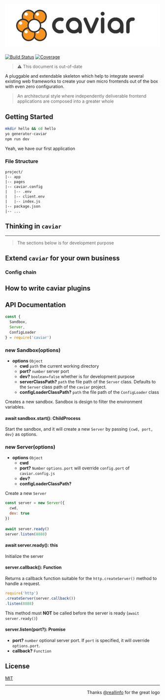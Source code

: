 # ![caviar](logo/readme.png)

[![Build Status](https://travis-ci.org/caviarjs/caviar.svg?branch=master)](https://travis-ci.org/caviarjs/caviar)
[![Coverage](https://codecov.io/gh/caviarjs/caviar/branch/master/graph/badge.svg)](https://codecov.io/gh/caviarjs/caviar)

> ⚠️ This document is out-of-date

A pluggable and extendable skeleton which help to integrate several existing web frameworks to create your own micro frontends out of the box with even zero configuration.

> An architectural style where independently deliverable frontend applications are composed into a greater whole

## Getting Started

```sh
mkdir hello && cd hello
yo generator-caviar
npm run dev
```

Yeah, we have our first application

### File Structure

```
project/
|-- app
|-- pages
|-- caviar.config
|   |-- .env
|   |-- client.env
|   |-- index.js
|-- package.json
|-- ...
```

## Thinking in `caviar`

****

> The sections below is for development purpose

## Extend `caviar` for your own business

### Config chain

## How to write caviar plugins

## API Documentation

```js
const {
  Sandbox,
  Server,
  ConfigLoader
} = require('caviar')
```

### new Sandbox(options)

- **options** `Object`
  - **cwd** `path` the current working directory
  - **port?** `number` server port
  - **dev?** `boolean=false` whether is for development purpose
  - **serverClassPath?** `path` the file path of the `Server` class. Defaults to the `Server` class path of the `caviar` project.
  - **configLoaderClassPath?** `path` the file path of the `ConfigLoader` class

Creates a new sandbox. Sandbox is design to filter the environment variables.

#### await sandbox.start(): ChildProcess

Start the sandbox, and it will create a new `Server` by passing `{cwd, port, dev}` as options.

### new Server(options)

- **options** `Object`
  - **cwd**
  - **port?** `Number` `options.port` will override `config.port` of `caviar.config.js`
  - **dev?**
  - **configLoaderClassPath?**

Create a new `Server`

```js
const server = new Server({
  cwd,
  dev: true
})

await server.ready()
server.listen(8888)
```

#### await server.ready(): this

Initialize the server

#### server.callback(): Function

Returns a callback function suitable for the `http.createServer()` method to handle a request.

```js
require('http')
.createServer(server.callback())
.listen(8888)
```

This method must **NOT** be called before the server is ready (`await server.ready()`)

#### server.listen(port?): Promise

- **port?** `number` optional server port. If `port` is specified, it will override `options.port`.
- **callback?** `Function`

## License

[MIT](LICENSE)

****

<p align="right">Thanks <a href="https://github.com/reallinfo">@reallinfo</a> for the great logo<p>

